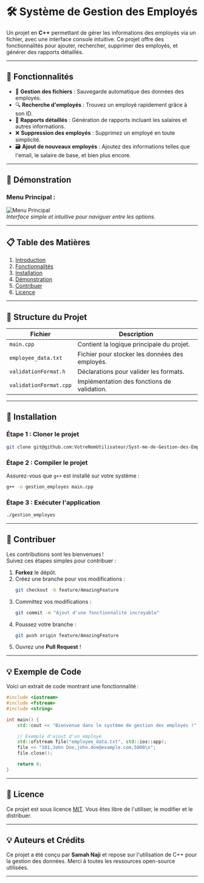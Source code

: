 # 🛠️ Système de Gestion des Employés

Un projet en **C++** permettant de gérer les informations des employés via un fichier, avec une interface console intuitive. Ce projet offre des fonctionnalités pour ajouter, rechercher, supprimer des employés, et générer des rapports détaillés.

---

## 🚀 Fonctionnalités

- 📂 **Gestion des fichiers** : Sauvegarde automatique des données des employés.
- 🔍 **Recherche d'employés** : Trouvez un employé rapidement grâce à son ID.
- 🕍 **Rapports détaillés** : Génération de rapports incluant les salaires et autres informations.
- ❌ **Suppression des employés** : Supprimez un employé en toute simplicité.
- 🗃️ **Ajout de nouveaux employés** : Ajoutez des informations telles que l'email, le salaire de base, et bien plus encore.

---

## 🎥 Démonstration

### **Menu Principal :**
![Menu Principal](https://media.giphy.com/media/xyz.gif)  
*Interface simple et intuitive pour naviguer entre les options.*

---

## 📋 Table des Matières

1. [Introduction](#introduction)
2. [Fonctionnalités](#fonctionnalités)
3. [Installation](#installation)
4. [Démonstration](#🎥-démonstration)
5. [Contribuer](#🤝-contribuer)
6. [Licence](#📜-licence)

---

## 📂 Structure du Projet

| Fichier                   | Description                                 |
|---------------------------|---------------------------------------------|
| `main.cpp`                | Contient la logique principale du projet.  |
| `employee_data.txt`       | Fichier pour stocker les données des employés. |
| `validationFormat.h`      | Déclarations pour valider les formats.     |
| `validationFormat.cpp`    | Implémentation des fonctions de validation.|

---

## 🔧 Installation

### **Étape 1 : Cloner le projet**
```bash
git clone git@github.com:VotreNomUtilisateur/Syst-me-de-Gestion-des-Employ-s.git
```

### **Étape 2 : Compiler le projet**
Assurez-vous que `g++` est installé sur votre système :
```bash
g++ -o gestion_employes main.cpp
```

### **Étape 3 : Exécuter l'application**
```bash
./gestion_employes
```

---

## 🤝 Contribuer

Les contributions sont les bienvenues !  
Suivez ces étapes simples pour contribuer :

1. **Forkez** le dépôt.
2. Créez une branche pour vos modifications :
   ```bash
   git checkout -b feature/AmazingFeature
   ```
3. Committez vos modifications :
   ```bash
   git commit -m "Ajout d'une fonctionnalité incroyable"
   ```
4. Poussez votre branche :
   ```bash
   git push origin feature/AmazingFeature
   ```
5. Ouvrez une **Pull Request** !

---

## 💡 Exemple de Code

Voici un extrait de code montrant une fonctionnalité :

```cpp
#include <iostream>
#include <fstream>
#include <string>

int main() {
    std::cout << "Bienvenue dans le système de gestion des employés !" << std::endl;

    // Exemple d'ajout d'un employé
    std::ofstream file("employee_data.txt", std::ios::app);
    file << "101,John Doe,john.doe@example.com,5000\n";
    file.close();

    return 0;
}
```

---

## 📜 Licence

Ce projet est sous licence [MIT](LICENSE). Vous êtes libre de l'utiliser, le modifier et le distribuer.

---

## 💡 Auteurs et Crédits

Ce projet a été conçu par **Samah Naji** et repose sur l'utilisation de C++ pour la gestion des données. Merci à toutes les ressources open-source utilisées.

---

